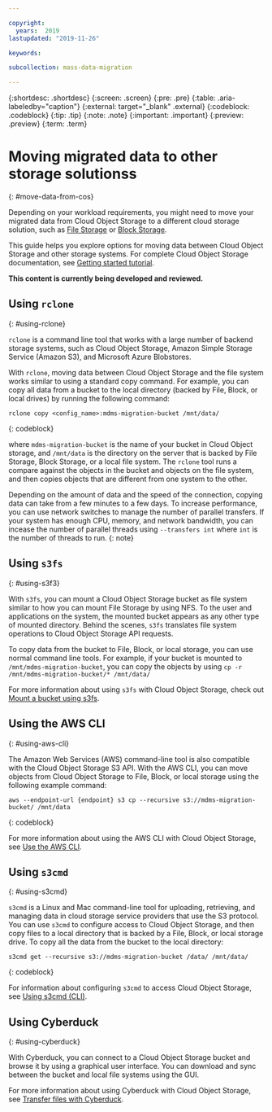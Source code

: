 ```yaml
---

copyright:
  years:  2019
lastupdated: "2019-11-26"

keywords: 

subcollection: mass-data-migration

---
```


{:shortdesc: .shortdesc}
{:screen: .screen}
{:pre: .pre}
{:table: .aria-labeledby="caption"}
{:external: target="_blank" .external}
{:codeblock: .codeblock}
{:tip: .tip}
{:note: .note}
{:important: .important}
{:preview: .preview}
{:term: .term}

# Moving migrated data to other storage solutionss
{: #move-data-from-cos}

Depending on your workload requirements, you might need to move your migrated data from Cloud Object Storage to a different cloud storage solution, such as [File Storage](https://{DomainName}/catalog/infrastructure/file-storage) or [Block Storage](https://{DomainName}/catalog/infrastructure/block-storage). 

This guide helps you explore options for moving data between Cloud Object Storage and other storage systems. For complete Cloud Object Storage documentation, see [Getting started tutorial](/docs/services/cloud-object-storage). 

**This content is currently being developed and reviewed.**

## Using `rclone`
{: #using-rclone}

`rclone` is a command line tool that works with a large number of backend storage systems, such as Cloud Object Storage, Amazon Simple Storage Service (Amazon S3), and Microsoft Azure Blobstores. 

With `rclone`, moving data between Cloud Object Storage and the file system works similar to using a standard copy command. For example, you can copy all data from a bucket to the local directory (backed by File, Block, or local drives) by running the following command:

```
rclone copy <config_name>:mdms-migration-bucket /mnt/data/
```
{: codeblock}

where `mdms-migration-bucket` is the name of your bucket in Cloud Object storage, and `/mnt/data` is the directory on the server that is backed by File Storage, Block Storage, or a local file system. The `rclone` tool runs a compare against the objects in the bucket and objects on the file system, and then copies objects that are different from one system to the other. 

Depending on the amount of data and the speed of the connection, copying data can take from a few minutes to a few days. To increase performance, you can use network switches to manage the number of parallel transfers. If your system has enough CPU, memory, and network bandwidth, you can incease the number of parallel threads using `--transfers int` where `int` is the number of threads to run.
{: note}

## Using `s3fs`
{: #using-s3f3}

With `s3fs`, you can mount a Cloud Object Storage bucket as file system similar to how you can mount File Storage by using NFS. To the user and applications on the system, the mounted bucket appears as any other type of mounted directory. Behind the scenes, `s3fs` translates file system operations to Cloud Object Storage API requests.

To copy data from the bucket to File, Block, or local storage, you can use normal command line tools. For example, if your bucket is mounted to `/mnt/mdms-migration-bucket`, you can copy the objects by using `cp -r /mnt/mdms-migration-bucket/* /mnt/data/`

For more information about using `s3fs` with Cloud Object Storage, check out [Mount a bucket using s3fs](docs/services/cloud-object-storage?topic=cloud-object-storage-s3fs).

## Using the AWS CLI
{: #using-aws-cli}

The Amazon Web Services (AWS) command-line tool is also compatible with the Cloud Object Storage S3 API. With the AWS CLI, you can move objects from Cloud Object Storage to File, Block, or local storage using the following example command:

```
aws --endpoint-url {endpoint} s3 cp --recursive s3://mdms-migration-bucket/ /mnt/data
```
{: codeblock}

For more information about using the AWS CLI with Cloud Object Storage, see [Use the AWS CLI](/docs/services/cloud-object-storage?topic=cloud-object-storage-aws-cli).

## Using `s3cmd`
{: #using-s3cmd}

`s3cmd` is a Linux and Mac command-line tool for uploading, retrieving, and managing data in cloud storage service providers that use the S3 protocol. You can use `s3cmd` to configure access to Cloud Object Storage, and then copy files to a local directory that is backed by a File, Block, or local storage drive. To copy all the data from the bucket to the local directory:

```
s3cmd get --recursive s3://mdms-migration-bucket /data/ /mnt/data/
```
{: codeblock}

For information about configuring `s3cmd` to access Cloud Object Storage, see [Using s3cmd (CLI)](/docs/services/cloud-object-storage?topic=cloud-object-storage-large-objects#large-objects-s3cmd).

## Using Cyberduck
{: #using-cyberduck}

With Cyberduck, you can connect to a Cloud Object Storage bucket and browse it by using a graphical user interface. You can download and sync between the bucket and local file systems using the GUI.

For more information about using Cyberduck with Cloud Object Storage, see [Transfer files with Cyberduck](/docs/services/cloud-object-storage?topic=cloud-object-storage-cyberduck).

